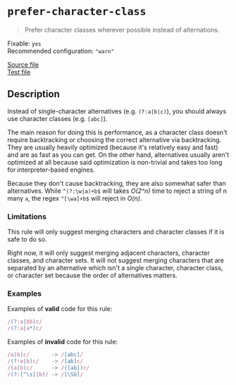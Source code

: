 # `prefer-character-class`

> Prefer character classes wherever possible instead of alternations.

Fixable: `yes` <br> Recommended configuration: `"warn"`

<!-- prettier-ignore -->
[Source file](https://github.com/RunDevelopment/eslint-plugin-clean-regex/blob/master/lib/rules/prefer-character-class.js) <br> [Test file](https://github.com/RunDevelopment/eslint-plugin-clean-regex/blob/master/tests/lib/rules/prefer-character-class.js)

## Description

Instead of single-character alternatives (e.g. `(?:a|b|c)`), you should always
use character classes (e.g. `[abc]`).

The main reason for doing this is performance, as a character class doesn't
require backtracking or choosing the correct alternative via backtracking. They
are usually heavily optimized (because it's relatively easy and fast) and are as
fast as you can get. On the other hand, alternatives usually aren't optimized at
all because said optimization is non-trivial and takes too long for
interpreter-based engines.

Because they don't cause backtracking, they are also somewhat safer than
alternatives. While `^(?:\w|a)+b$` will takes _O(2^n)_ time to reject a string
of n many `a`, the regex `^[\wa]+b$` will reject in _O(n)_.

### Limitations

This rule will only suggest merging characters and character classes if it is
safe to do so.

Right now, it will only suggest merging adjacent characters, character classes,
and character sets. It will not suggest merging characters that are separated by
an alternative which isn't a single character, character class, or character set
because the order of alternatives matters.

### Examples

Examples of **valid** code for this rule:

<!-- prettier-ignore -->
```js
/(?:a|bb)c/
/(?:a|a*)c/
```

Examples of **invalid** code for this rule:

<!-- prettier-ignore -->
```js
/a|b|c/       -> /[abc]/
/(?:a|b)c/    -> /[ab]c/
/(a|b)c/      -> /([ab])c/
/(?:[^\s]|b)/ -> /[\Sb]/
```
